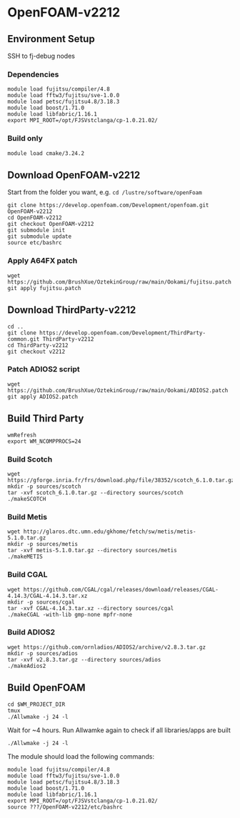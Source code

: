 # OpenFOAM-v2212
## Environment Setup
SSH to fj-debug nodes
### Dependencies
```
module load fujitsu/compiler/4.8
module load fftw3/fujitsu/sve-1.0.0
module load petsc/fujitsu4.8/3.18.3
module load boost/1.71.0
module load libfabric/1.16.1
export MPI_ROOT=/opt/FJSVstclanga/cp-1.0.21.02/
```
### Build only
```
module load cmake/3.24.2
```
## Download OpenFOAM-v2212
Start from the folder you want, e.g. `cd /lustre/software/openFoam`
```
git clone https://develop.openfoam.com/Development/openfoam.git OpenFOAM-v2212
cd OpenFOAM-v2212
git checkout OpenFOAM-v2212
git submodule init
git submodule update
source etc/bashrc
```
### Apply A64FX patch
```
wget https://github.com/BrushXue/OztekinGroup/raw/main/Ookami/fujitsu.patch
git apply fujitsu.patch
```
## Download ThirdParty-v2212
```
cd ..
git clone https://develop.openfoam.com/Development/ThirdParty-common.git ThirdParty-v2212
cd ThirdParty-v2212
git checkout v2212
```
### Patch ADIOS2 script
```
wget https://github.com/BrushXue/OztekinGroup/raw/main/Ookami/ADIOS2.patch
git apply ADIOS2.patch
```
## Build Third Party
```
wmRefresh
export WM_NCOMPPROCS=24
```
### Build Scotch
```
wget https://gforge.inria.fr/frs/download.php/file/38352/scotch_6.1.0.tar.gz
mkdir -p sources/scotch
tar -xvf scotch_6.1.0.tar.gz --directory sources/scotch
./makeSCOTCH
```
### Build Metis
```
wget http://glaros.dtc.umn.edu/gkhome/fetch/sw/metis/metis-5.1.0.tar.gz
mkdir -p sources/metis
tar -xvf metis-5.1.0.tar.gz --directory sources/metis
./makeMETIS
```
### Build CGAL
```
wget https://github.com/CGAL/cgal/releases/download/releases/CGAL-4.14.3/CGAL-4.14.3.tar.xz
mkdir -p sources/cgal
tar -xvf CGAL-4.14.3.tar.xz --directory sources/cgal
./makeCGAL -with-lib gmp-none mpfr-none
```
### Build ADIOS2
```
wget https://github.com/ornladios/ADIOS2/archive/v2.8.3.tar.gz
mkdir -p sources/adios
tar -xvf v2.8.3.tar.gz --directory sources/adios
./makeAdios2
```
## Build OpenFOAM
```
cd $WM_PROJECT_DIR
tmux
./Allwmake -j 24 -l
```
Wait for ~4 hours. Run Allwamke again to check if all libraries/apps are built
```
./Allwmake -j 24 -l
```
The module should load the following commands:
```
module load fujitsu/compiler/4.8
module load fftw3/fujitsu/sve-1.0.0
module load petsc/fujitsu4.8/3.18.3
module load boost/1.71.0
module load libfabric/1.16.1
export MPI_ROOT=/opt/FJSVstclanga/cp-1.0.21.02/ 
source ???/OpenFOAM-v2212/etc/bashrc
```
